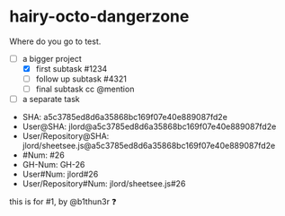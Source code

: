hairy-octo-dangerzone
=====================

Where do you go to test.

- [ ] a bigger project
  - [x] first subtask #1234
  - [ ] follow up subtask #4321
  - [ ] final subtask cc @mention
- [ ] a separate task

* SHA: a5c3785ed8d6a35868bc169f07e40e889087fd2e
* User@SHA: jlord@a5c3785ed8d6a35868bc169f07e40e889087fd2e
* User/Repository@SHA: jlord/sheetsee.js@a5c3785ed8d6a35868bc169f07e40e889087fd2e
* #Num: #26
* GH-Num: GH-26
* User#Num: jlord#26
* User/Repository#Num: jlord/sheetsee.js#26

this is for #1, by @b1thun3r :question:
